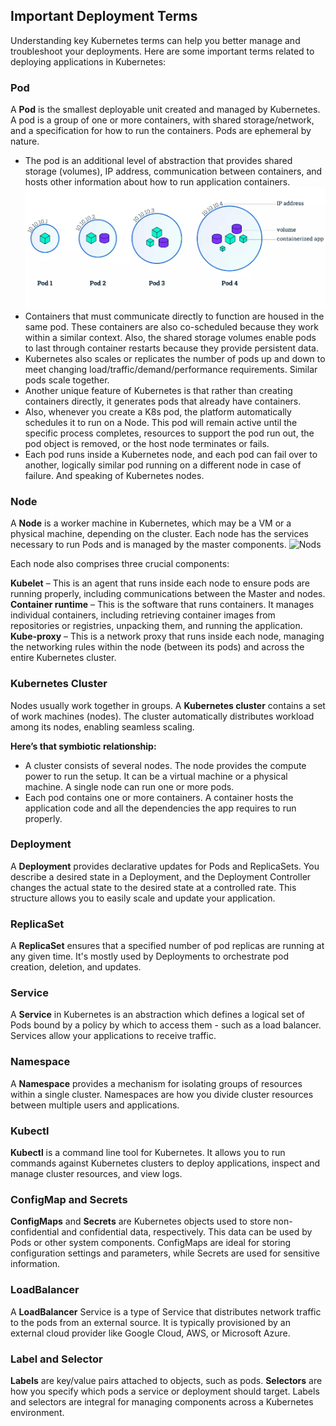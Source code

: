 ## Important Deployment Terms

Understanding key Kubernetes terms can help you better manage and troubleshoot your deployments. Here are some important terms related to deploying applications in Kubernetes:

### Pod
A **Pod** is the smallest deployable unit created and managed by Kubernetes. A pod is a group of one or more containers, with shared storage/network, and a specification for how to run the containers. Pods are ephemeral by nature.

- The pod is an additional level of abstraction that provides shared storage (volumes), IP address, communication between containers, and hosts other information about how to run application containers. 
![Pods](assets/pods.png)
- Containers that must communicate directly to function are housed in the same pod. These containers are also co-scheduled because they work within a similar context. Also, the shared storage volumes enable pods to last through container restarts because they provide persistent data.
- Kubernetes also scales or replicates the number of pods up and down to meet changing load/traffic/demand/performance requirements. Similar pods scale together.
- Another unique feature of Kubernetes is that rather than creating containers directly, it generates pods that already have containers.
- Also, whenever you create a K8s pod, the platform automatically schedules it to run on a Node. This pod will remain active until the specific process completes, resources to support the pod run out, the pod object is removed, or the host node terminates or fails.
- Each pod runs inside a Kubernetes node, and each pod can fail over to another, logically similar pod running on a different node in case of failure. And speaking of Kubernetes nodes.

### Node
A **Node** is a worker machine in Kubernetes, which may be a VM or a physical machine, depending on the cluster. Each node has the services necessary to run Pods and is managed by the master components.
![Nods](assets/nods.png)

Each node also comprises three crucial components:

**Kubelet** – This is an agent that runs inside each node to ensure pods are running properly, including communications between the Master and nodes.
**Container runtime** – This is the software that runs containers. It manages individual containers, including retrieving container images from repositories or registries, unpacking them, and running the application.
**Kube-proxy** – This is a network proxy that runs inside each node, managing the networking rules within the node (between its pods) and across the entire Kubernetes cluster.

### Kubernetes Cluster
Nodes usually work together in groups. A **Kubernetes cluster** contains a set of work machines (nodes). The cluster automatically distributes workload among its nodes, enabling seamless scaling.

**Here’s that symbiotic relationship:**

- A cluster consists of several nodes. The node provides the compute power to run the setup. It can be a virtual machine or a physical machine. A single node can run one or more pods.
- Each pod contains one or more containers. A container hosts the application code and all the dependencies the app requires to run properly.


### Deployment
A **Deployment** provides declarative updates for Pods and ReplicaSets. You describe a desired state in a Deployment, and the Deployment Controller changes the actual state to the desired state at a controlled rate. This structure allows you to easily scale and update your application.

### ReplicaSet
A **ReplicaSet** ensures that a specified number of pod replicas are running at any given time. It's mostly used by Deployments to orchestrate pod creation, deletion, and updates.

### Service
A **Service** in Kubernetes is an abstraction which defines a logical set of Pods bound by a policy by which to access them - such as a load balancer. Services allow your applications to receive traffic.

### Namespace
A **Namespace** provides a mechanism for isolating groups of resources within a single cluster. Namespaces are how you divide cluster resources between multiple users and applications.

### Kubectl
**Kubectl** is a command line tool for Kubernetes. It allows you to run commands against Kubernetes clusters to deploy applications, inspect and manage cluster resources, and view logs.

### ConfigMap and Secrets
**ConfigMaps** and **Secrets** are Kubernetes objects used to store non-confidential and confidential data, respectively. This data can be used by Pods or other system components. ConfigMaps are ideal for storing configuration settings and parameters, while Secrets are used for sensitive information.

### LoadBalancer
A **LoadBalancer** Service is a type of Service that distributes network traffic to the pods from an external source. It is typically provisioned by an external cloud provider like Google Cloud, AWS, or Microsoft Azure.

### Label and Selector
**Labels** are key/value pairs attached to objects, such as pods. **Selectors** are how you specify which pods a service or deployment should target. Labels and selectors are integral for managing components across a Kubernetes environment.

